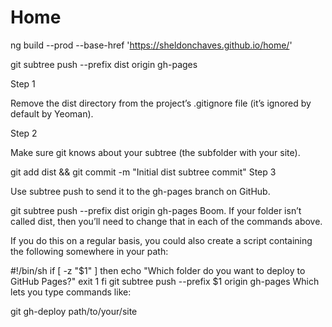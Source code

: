 # Home

ng build --prod --base-href 'https://sheldonchaves.github.io/home/'


git subtree push --prefix dist origin gh-pages


Step 1

Remove the dist directory from the project’s .gitignore file (it’s ignored by default by Yeoman).

Step 2

Make sure git knows about your subtree (the subfolder with your site).

git add dist && git commit -m "Initial dist subtree commit"
Step 3

Use subtree push to send it to the gh-pages branch on GitHub.

git subtree push --prefix dist origin gh-pages
Boom. If your folder isn’t called dist, then you’ll need to change that in each of the commands above.

If you do this on a regular basis, you could also create a script containing the following somewhere in your path:

#!/bin/sh
if [ -z "$1" ]
then
  echo "Which folder do you want to deploy to GitHub Pages?"
  exit 1
fi
git subtree push --prefix $1 origin gh-pages
Which lets you type commands like:

git gh-deploy path/to/your/site